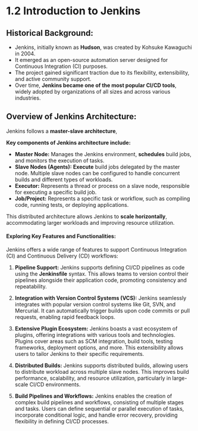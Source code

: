 # 1.2 Introduction to Jenkins

## Historical Background:

- Jenkins, initially known as **Hudson**, was created by Kohsuke Kawaguchi in 2004.
- It emerged as an open-source automation server designed for Continuous Integration (CI) purposes.
- The project gained significant traction due to its flexibility, extensibility, and active community support.
- Over time, **Jenkins became one of the most popular CI/CD tools**, widely adopted by organizations of all sizes and across various industries.

## Overview of Jenkins Architecture:

Jenkins follows a **master-slave architecture**,

**Key components of Jenkins architecture include:**

- **Master Node:** Manages the Jenkins environment, **schedules** build jobs, and monitors the execution of tasks.
- **Slave Nodes (Agents):** **Execute** build jobs delegated by the master node. Multiple slave nodes can be configured to handle concurrent builds and different types of workloads.
- **Executor:** Represents a thread or process on a slave node, responsible for executing a specific build job.
- **Job/Project:** Represents a specific task or workflow, such as compiling code, running tests, or deploying applications.

This distributed architecture allows Jenkins to **scale horizontally**, accommodating larger workloads and improving resource utilization.

#### Exploring Key Features and Functionalities:

Jenkins offers a wide range of features to support Continuous Integration (CI) and Continuous Delivery (CD) workflows:

1.  **Pipeline Support:** Jenkins supports defining CI/CD pipelines as code using the **Jenkinsfile** syntax. This allows teams to version control their pipelines alongside their application code, promoting consistency and repeatability.

2.  **Integration with Version Control Systems (VCS):** Jenkins seamlessly integrates with popular version control systems like Git, SVN, and Mercurial. It can automatically trigger builds upon code commits or pull requests, enabling rapid feedback loops.

3.  **Extensive Plugin Ecosystem:** Jenkins boasts a vast ecosystem of plugins, offering integrations with various tools and technologies. Plugins cover areas such as SCM integration, build tools, testing frameworks, deployment options, and more. This extensibility allows users to tailor Jenkins to their specific requirements.

4.  **Distributed Builds:** Jenkins supports distributed builds, allowing users to distribute workload across multiple slave nodes. This improves build performance, scalability, and resource utilization, particularly in large-scale CI/CD environments.

5.  **Build Pipelines and Workflows:** Jenkins enables the creation of complex build pipelines and workflows, consisting of multiple stages and tasks. Users can define sequential or parallel execution of tasks, incorporate conditional logic, and handle error recovery, providing flexibility in defining CI/CD processes.
